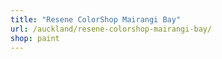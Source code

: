 ```yaml
---
title: "Resene ColorShop Mairangi Bay"
url: /auckland/resene-colorshop-mairangi-bay/
shop: paint
---
```

